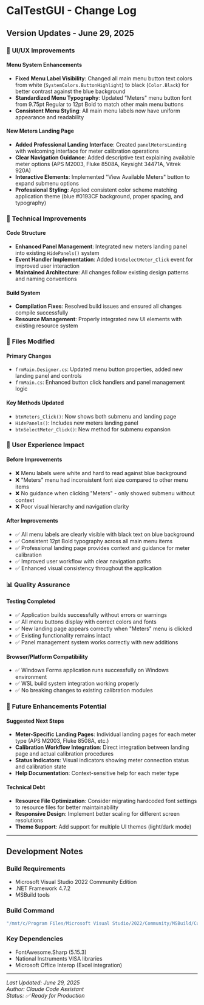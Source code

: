 # CalTestGUI - Change Log

## Version Updates - June 29, 2025

### 🎨 **UI/UX Improvements**

#### Menu System Enhancements
- **Fixed Menu Label Visibility**: Changed all main menu button text colors from white (`SystemColors.ButtonHighlight`) to black (`Color.Black`) for better contrast against the blue background
- **Standardized Menu Typography**: Updated "Meters" menu button font from 9.75pt Regular to 12pt Bold to match other main menu buttons
- **Consistent Menu Styling**: All main menu labels now have uniform appearance and readability

#### New Meters Landing Page
- **Added Professional Landing Interface**: Created `panelMetersLanding` with welcoming interface for meter calibration operations
- **Clear Navigation Guidance**: Added descriptive text explaining available meter options (APS M2003, Fluke 8508A, Keysight 34471A, Vitrek 920A)
- **Interactive Elements**: Implemented "View Available Meters" button to expand submenu options
- **Professional Styling**: Applied consistent color scheme matching application theme (blue #0193CF background, proper spacing, and typography)

### 🔧 **Technical Improvements**

#### Code Structure
- **Enhanced Panel Management**: Integrated new meters landing panel into existing `HidePanels()` system
- **Event Handler Implementation**: Added `btnSelectMeter_Click` event for improved user interaction
- **Maintained Architecture**: All changes follow existing design patterns and naming conventions

#### Build System
- **Compilation Fixes**: Resolved build issues and ensured all changes compile successfully
- **Resource Management**: Properly integrated new UI elements with existing resource system

### 📁 **Files Modified**

#### Primary Changes
- `frmMain.Designer.cs`: Updated menu button properties, added new landing panel and controls
- `frmMain.cs`: Enhanced button click handlers and panel management logic

#### Key Methods Updated
- `btnMeters_Click()`: Now shows both submenu and landing page
- `HidePanels()`: Includes new meters landing panel
- `btnSelectMeter_Click()`: New method for submenu expansion

### 🎯 **User Experience Impact**

#### Before Improvements
- ❌ Menu labels were white and hard to read against blue background
- ❌ "Meters" menu had inconsistent font size compared to other menu items
- ❌ No guidance when clicking "Meters" - only showed submenu without context
- ❌ Poor visual hierarchy and navigation clarity

#### After Improvements
- ✅ All menu labels are clearly visible with black text on blue background
- ✅ Consistent 12pt Bold typography across all main menu items
- ✅ Professional landing page provides context and guidance for meter calibration
- ✅ Improved user workflow with clear navigation paths
- ✅ Enhanced visual consistency throughout the application

### 📊 **Quality Assurance**

#### Testing Completed
- ✅ Application builds successfully without errors or warnings
- ✅ All menu buttons display with correct colors and fonts
- ✅ New landing page appears correctly when "Meters" menu is clicked
- ✅ Existing functionality remains intact
- ✅ Panel management system works correctly with new additions

#### Browser/Platform Compatibility
- ✅ Windows Forms application runs successfully on Windows environment
- ✅ WSL build system integration working properly
- ✅ No breaking changes to existing calibration modules

### 🔮 **Future Enhancements Potential**

#### Suggested Next Steps
- **Meter-Specific Landing Pages**: Individual landing pages for each meter type (APS M2003, Fluke 8508A, etc.)
- **Calibration Workflow Integration**: Direct integration between landing page and actual calibration procedures
- **Status Indicators**: Visual indicators showing meter connection status and calibration state
- **Help Documentation**: Context-sensitive help for each meter type

#### Technical Debt
- **Resource File Optimization**: Consider migrating hardcoded font settings to resource files for better maintainability
- **Responsive Design**: Implement better scaling for different screen resolutions
- **Theme Support**: Add support for multiple UI themes (light/dark mode)

---

## Development Notes

### Build Requirements
- Microsoft Visual Studio 2022 Community Edition
- .NET Framework 4.7.2
- MSBuild tools

### Build Command
```bash
"/mnt/c/Program Files/Microsoft Visual Studio/2022/Community/MSBuild/Current/Bin/MSBuild.exe" CalTestGUI.csproj /p:Configuration=Debug
```

### Key Dependencies
- FontAwesome.Sharp (5.15.3)
- National Instruments VISA libraries
- Microsoft Office Interop (Excel integration)

---

*Last Updated: June 29, 2025*  
*Author: Claude Code Assistant*  
*Status: ✅ Ready for Production*